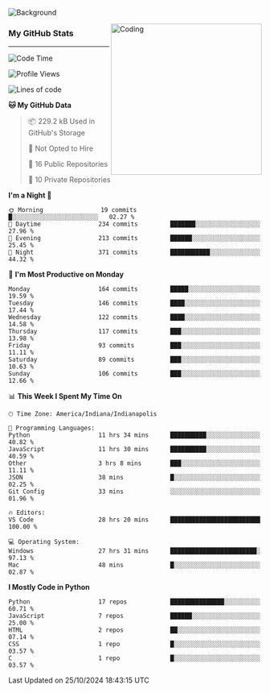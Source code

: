 ![Background](https://github.com/Nguyen-Noah/Nguyen-Noah/assets/112649680/f5d2296f-0508-400c-abcf-47c085708a2a)

<img align="right" alt="Coding" width="300" src="https://cdn.dribbble.com/users/1277312/screenshots/14733298/media/39b1045e593737587dd60e42c8422d1f.gif" >

### My GitHub Stats
---
<!--START_SECTION:waka-->
![Code Time](http://img.shields.io/badge/Code%20Time-289%20hrs%202%20mins-blue)

![Profile Views](http://img.shields.io/badge/Profile%20Views-0-blue)

![Lines of code](https://img.shields.io/badge/From%20Hello%20World%20I%27ve%20Written-184.4%20thousand%20lines%20of%20code-blue)

**🐱 My GitHub Data** 

> 📦 229.2 kB Used in GitHub's Storage 
 > 
> 🚫 Not Opted to Hire
 > 
> 📜 16 Public Repositories 
 > 
> 🔑 10 Private Repositories 
 > 
**I'm a Night 🦉** 

```text
🌞 Morning                19 commits          █░░░░░░░░░░░░░░░░░░░░░░░░   02.27 % 
🌆 Daytime                234 commits         ███████░░░░░░░░░░░░░░░░░░   27.96 % 
🌃 Evening                213 commits         ██████░░░░░░░░░░░░░░░░░░░   25.45 % 
🌙 Night                  371 commits         ███████████░░░░░░░░░░░░░░   44.32 % 
```
📅 **I'm Most Productive on Monday** 

```text
Monday                   164 commits         █████░░░░░░░░░░░░░░░░░░░░   19.59 % 
Tuesday                  146 commits         ████░░░░░░░░░░░░░░░░░░░░░   17.44 % 
Wednesday                122 commits         ████░░░░░░░░░░░░░░░░░░░░░   14.58 % 
Thursday                 117 commits         ███░░░░░░░░░░░░░░░░░░░░░░   13.98 % 
Friday                   93 commits          ███░░░░░░░░░░░░░░░░░░░░░░   11.11 % 
Saturday                 89 commits          ███░░░░░░░░░░░░░░░░░░░░░░   10.63 % 
Sunday                   106 commits         ███░░░░░░░░░░░░░░░░░░░░░░   12.66 % 
```


📊 **This Week I Spent My Time On** 

```text
🕑︎ Time Zone: America/Indiana/Indianapolis

💬 Programming Languages: 
Python                   11 hrs 34 mins      ██████████░░░░░░░░░░░░░░░   40.82 % 
JavaScript               11 hrs 30 mins      ██████████░░░░░░░░░░░░░░░   40.59 % 
Other                    3 hrs 8 mins        ███░░░░░░░░░░░░░░░░░░░░░░   11.11 % 
JSON                     38 mins             █░░░░░░░░░░░░░░░░░░░░░░░░   02.25 % 
Git Config               33 mins             ░░░░░░░░░░░░░░░░░░░░░░░░░   01.96 % 

🔥 Editors: 
VS Code                  28 hrs 20 mins      █████████████████████████   100.00 % 

💻 Operating System: 
Windows                  27 hrs 31 mins      ████████████████████████░   97.13 % 
Mac                      48 mins             █░░░░░░░░░░░░░░░░░░░░░░░░   02.87 % 
```

**I Mostly Code in Python** 

```text
Python                   17 repos            ███████████████░░░░░░░░░░   60.71 % 
JavaScript               7 repos             ██████░░░░░░░░░░░░░░░░░░░   25.00 % 
HTML                     2 repos             ██░░░░░░░░░░░░░░░░░░░░░░░   07.14 % 
CSS                      1 repo              █░░░░░░░░░░░░░░░░░░░░░░░░   03.57 % 
C                        1 repo              █░░░░░░░░░░░░░░░░░░░░░░░░   03.57 % 
```




 Last Updated on 25/10/2024 18:43:15 UTC
<!--END_SECTION:waka-->

<!--
**Nguyen-Noah/Nguyen-Noah** is a ✨ _special_ ✨ repository because its `README.md` (this file) appears on your GitHub profile.

Here are some ideas to get you started:

- 🔭 I’m currently working on ...
- 🌱 I’m currently learning ...
- 👯 I’m looking to collaborate on ...
- 🤔 I’m looking for help with ...
- 💬 Ask me about ...
- 📫 How to reach me: ...
- 😄 Pronouns: ...
- ⚡ Fun fact: ...
-->
